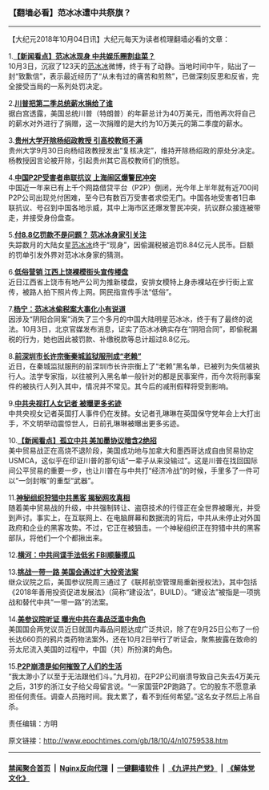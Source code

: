 ### 【翻墙必看】范冰冰遭中共祭旗？
------------------------

<p>【大纪元2018年10月04日讯】大纪元每天为读者梳理翻墙必看的文章：</p>
<p>1.<b><a href="http://www.epochtimes.com/gb/18/10/3/n10758628.htm" target="_blank" rel="noopener noreferrer">【新闻看点】范冰冰现身 中共娱乐圈割韭菜？</a></b><br />
10月3日，沉寂了123天的<a href="http://www.epochtimes.com/gb/tag/%E8%8C%83%E5%86%B0%E5%86%B0.html">范冰冰</a>微博，终于有了动静。当地时间中午，贴出了一封“致歉信”，表示最近经历了“从未有过的痛苦和煎熬”，已做深刻反思和反省，完全接受当局的一系列处罚决定。</p>
<p>2.<b><a href="http://www.epochtimes.com/gb/18/10/3/n10759156.htm" target="_blank" rel="noopener noreferrer">川普把第二季总统薪水捐给了谁</a></b><br />
据白宫透露，美国总统川普（特朗普）的年薪总计为40万美元，而他再次将自己的薪水对外进行了捐赠，这一次捐赠的是大约为10万美元的第二季度的薪水。</p>
<p>3.<b><a href="http://www.epochtimes.com/gb/18/10/3/n10758528.htm" target="_blank" rel="noopener noreferrer">贵州大学开除杨绍政教授 引高校教师不满</a></b><br />
贵州大学9月30日向杨绍政教授发出“复核决定”，维持开除杨绍政的原处分决定。杨教授因言论被开除，引起贵州其它高校教师们的愤怒。</p>
<p>4.<b><a href="http://www.epochtimes.com/gb/18/10/2/n10755684.htm" target="_blank" rel="noopener noreferrer">中国P2P受害者串联抗议 上海闹区爆警民冲突</a></b><br />
中国近一年来已有上千个网路借贷平台（P2P）倒闭，光今年上半年就有近700间P2P公司出现兑付困难，至今已有数百万受害者求偿无门。中国各地受害者1日串联抗议、号召到中国各地示威，其中上海市区还爆发警民冲突，抗议群众接连被带走，并接受身份盘查。</p>
<p>5.<b><a href="http://www.epochtimes.com/gb/18/10/3/n10759194.htm" target="_blank" rel="noopener noreferrer">付8.8亿罚款不是问题？ 范冰冰身家引关注</a></b><br />
失踪数月的大陆女星<a href="http://www.epochtimes.com/gb/tag/%E8%8C%83%E5%86%B0%E5%86%B0.html">范冰冰</a>终于“现身”，因偷漏税被追罚8.84亿元人民币。巨额的罚单引发外界对范冰冰身家的猜测。</p>
<p>6.<b><a href="http://www.epochtimes.com/gb/18/10/3/n10758217.htm" target="_blank" rel="noopener noreferrer">低俗营销 江西上饶裸模街头宣传楼盘</a></b><br />
近日江西省上饶市有地产公司为推新楼盘，安排女模特上身赤裸站在步行街上宣传，被路人拍下照片传上网。网民指宣传手法“低俗”。</p>
<p>7.<b><a href="http://www.epochtimes.com/gb/18/10/3/n10759157.htm" target="_blank" rel="noopener noreferrer">杨宁：范冰冰偷税案大事化小有说道</a></b><br />
因涉及“阴阳合同案”消失了三个多月的中国大陆明星范冰冰，终于有了最终的说法。10月3日，北京官媒发布消息，证实了范冰冰确实存在“阴阳合同”，即偷税漏税的行为，她也因此被罚款、补缴税款等总计超过8.8亿元。</p>
<p>8.<b><a href="http://www.epochtimes.com/gb/18/10/3/n10757541.htm" target="_blank" rel="noopener noreferrer">前深圳市长许宗衡秦城监狱服刑成“老赖”</a></b><br />
近日，在秦城监狱服刑的前深圳市长许宗衡上了“老赖”黑名单，已被列为失信被执行人。法学专家指，以往被列入黑名单一般针对的都是民事案件，而今次将刑事案件的被执行人列入其中，情况并不常见。其今后的减刑假释将受到影响。</p>
<p>9.<b><a href="http://www.epochtimes.com/gb/18/10/3/n10758977.htm" target="_blank" rel="noopener noreferrer">中共央视打人女记者 被曝更多劣迹</a></b><br />
中共央视女记者英国打人事件仍在发酵。女记者孔琳琳在英国保守党年会上大打出手，不文明举动震惊世人，日前孔琳琳被曝出更多劣迹。</p>
<p>10.<b><a href="http://www.epochtimes.com/gb/18/10/3/n10758960.htm" target="_blank" rel="noopener noreferrer">【新闻看点】孤立中共 美加墨协议暗含2绝招</a></b><br />
美中贸易战正在高烧不退阶段，美国成功地与加拿大和墨西哥达成自由贸易协定USMCA，这似乎在印证川普的那句话“一辈子从来没输过”。这是川普在找回国际间公平贸易的重要一步，也让川普在与中共打“经济冷战”的时候，手里多了一件可以“一剑封喉”的重型“武器”。</p>
<p>11.<b><a href="http://www.epochtimes.com/gb/18/10/3/n10757519.htm" target="_blank" rel="noopener noreferrer">神秘组织狩猎中共黑客 揭秘网攻真相</a></b><br />
随着美中贸易战的升级，中共强制转让、盗窃技术的行径正在全世界被曝光，并受到声讨。事实上，在互联网上、在电脑屏幕和数据流的背后，中共从未停止对外国政府和企业的黑客攻势。不过，它正在被狙击。一个神秘组织正在狩猎中共的黑客部队，将他们一个个都揪出来。</p>
<p>12.<b><a href="http://www.epochtimes.com/gb/18/10/4/n10759549.htm" target="_blank" rel="noopener noreferrer">横河：中共间谍手法低劣 FBI顺藤摸瓜</a></b></p>
<p>13.<b><a href="http://www.epochtimes.com/gb/18/10/3/n10759148.htm" target="_blank" rel="noopener noreferrer">挑战一带一路 美国会通过扩大投资法案</a></b><br />
继众议院之后，美国参议院周三通过了《联邦航空管理局重新授权法》，其中包括《2018年善用投资促进发展法》（简称“建设法”，BUILD）。“建设法”被指是一项挑战和替代中共“一带一路”的法案。</p>
<p>14.<b><a href="http://www.epochtimes.com/gb/18/10/3/n10758958.htm" target="_blank" rel="noopener noreferrer">美参议院听证 曝光中共在毒品泛滥中角色</a></b><br />
美国国会两党议员近日就国内毒品问题达成广泛共识，除了在9月25日公布了一份长达660页的鸦片类药物法案外，还在10月2日举行了听证会，聚焦披露在致命的芬太尼流入美国的过程中，中国（共）所扮演的角色。</p>
<p>15.<b><a href="http://www.epochtimes.com/gb/18/10/3/n10758923.htm" target="_blank" rel="noopener noreferrer">P2P崩溃是如何摧毁了人们的生活</a></b><br />
“我太渺小了以至于无法跟他们斗。”九月初，在P2P公司崩溃导致自己失去4万美元之后，31岁的浙江女子给父母留言说。“一家国营P2P跑路了。它的股东不愿意承担任何责任。调查人员拖时间。我太累了，看不到任何希望。”这名女子然后上吊自杀。</p>
<p>责任编辑：方明</p>

原文链接：http://www.epochtimes.com/gb/18/10/4/n10759538.htm


------------------------
#### [禁闻聚合首页](https://github.com/gfw-breaker/banned-news/blob/master/README.md) &nbsp;|&nbsp; [Nginx反向代理](https://github.com/gfw-breaker/open-proxy/blob/master/README.md) &nbsp;|&nbsp; [一键翻墙软件](https://github.com/gfw-breaker/nogfw/blob/master/README.md) &nbsp;|&nbsp; [《九评共产党》](https://github.com/gfw-breaker/9ping.md/blob/master/README.md#九评之一评共产党是什么) &nbsp;|&nbsp; [《解体党文化》](https://github.com/gfw-breaker/jtdwh.md/blob/master/README.md#绪论)